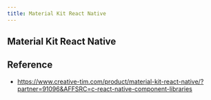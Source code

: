 ```yaml
---
title: Material Kit React Native
---
```


## Material Kit React Native


## Reference
- https://www.creative-tim.com/product/material-kit-react-native/?partner=91096&AFFSRC=c-react-native-component-libraries
